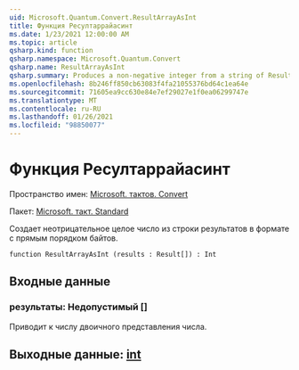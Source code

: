 ```yaml
---
uid: Microsoft.Quantum.Convert.ResultArrayAsInt
title: Функция Ресултаррайасинт
ms.date: 1/23/2021 12:00:00 AM
ms.topic: article
qsharp.kind: function
qsharp.namespace: Microsoft.Quantum.Convert
qsharp.name: ResultArrayAsInt
qsharp.summary: Produces a non-negative integer from a string of Results in little endian format.
ms.openlocfilehash: 8b246ff850cb63083f4fa21055376bd64c1ea64e
ms.sourcegitcommit: 71605ea9cc630e84e7ef29027e1f0ea06299747e
ms.translationtype: MT
ms.contentlocale: ru-RU
ms.lasthandoff: 01/26/2021
ms.locfileid: "98850077"
---
```

# <a name="resultarrayasint-function"></a>Функция Ресултаррайасинт

Пространство имен: [Microsoft. тактов. Convert](xref:Microsoft.Quantum.Convert)

Пакет: [Microsoft. такт. Standard](https://nuget.org/packages/Microsoft.Quantum.Standard)


Создает неотрицательное целое число из строки результатов в формате с прямым порядком байтов.

```qsharp
function ResultArrayAsInt (results : Result[]) : Int
```


## <a name="input"></a>Входные данные

### <a name="results--__invalidresult__"></a>результаты: __Недопустимый <Result>__[]

Приводит к числу двоичного представления числа.



## <a name="output--int"></a>Выходные данные: [int](xref:microsoft.quantum.lang-ref.int)


